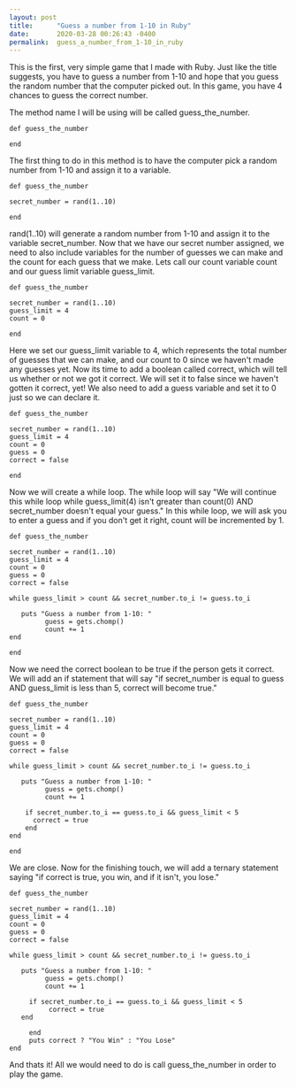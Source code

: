 ```yaml
---
layout: post
title:      "Guess a number from 1-10 in Ruby"
date:       2020-03-28 00:26:43 -0400
permalink:  guess_a_number_from_1-10_in_ruby
---
```


This is the first, very simple game that I made with Ruby. Just like the title suggests, you have to guess a number from 1-10 and hope that you guess the random number that the computer picked out. In this game, you have 4 chances to guess the correct number.

The method name I will be using will be called guess_the_number.

```
def guess_the_number

end
```

The first thing to do in this method is to have the computer pick a random number from 1-10 and assign it to a variable.

```
def guess_the_number

secret_number = rand(1..10)

end
```

rand(1..10) will generate a random number from 1-10 and assign it to the variable secret_number. Now that we have our secret number assigned, we need to also include variables for the number of guesses we can make and the count for each guess that we make. Lets call our count variable count and our guess limit variable guess_limit.

```
def guess_the_number

secret_number = rand(1..10)
guess_limit = 4
count = 0

end
```

Here we set our guess_limit variable to 4, which represents the total number of guesses that we can make, and our count to 0 since we haven't made any guesses yet. Now its time to add a boolean called correct, which will tell us whether or not we got it correct. We will set it to false since we haven't gotten it correct, yet! We also need to add a guess variable and set it to 0 just so we can declare it.

```
def guess_the_number

secret_number = rand(1..10)
guess_limit = 4
count = 0
guess = 0
correct = false

end
```


Now we will create a while loop. The while loop will say "We will continue this while loop while guess_limit(4) isn't greater than count(0) AND secret_number doesn't equal your guess." In this while loop, we will ask you to enter a guess and if you don't get it right, count will be incremented by 1.

```
def guess_the_number

secret_number = rand(1..10)
guess_limit = 4
count = 0
guess = 0
correct = false

while guess_limit > count && secret_number.to_i != guess.to_i

   puts "Guess a number from 1-10: "
         guess = gets.chomp()
         count += 1
end

end
```

Now we need the correct boolean to be true if the person gets it correct. We will add an if statement that will say "if secret_number is equal to guess AND guess_limit is less than 5, correct will become true."

```
def guess_the_number

secret_number = rand(1..10)
guess_limit = 4
count = 0
guess = 0
correct = false

while guess_limit > count && secret_number.to_i != guess.to_i

   puts "Guess a number from 1-10: "
         guess = gets.chomp()
         count += 1
				 
    if secret_number.to_i == guess.to_i && guess_limit < 5
      correct = true
    end
end

end
```

We are close. Now for the finishing touch, we will add a ternary statement saying "if correct is true, you win, and if it isn't, you lose."

```
def guess_the_number

secret_number = rand(1..10)
guess_limit = 4
count = 0
guess = 0
correct = false

while guess_limit > count && secret_number.to_i != guess.to_i

   puts "Guess a number from 1-10: "
         guess = gets.chomp()
         count += 1
				 
	 if secret_number.to_i == guess.to_i && guess_limit < 5
          correct = true
   end
	 
	 end
     puts correct ? "You Win" : "You Lose"
end
```

And thats it! All we would need to do is call guess_the_number in order to play the game.
